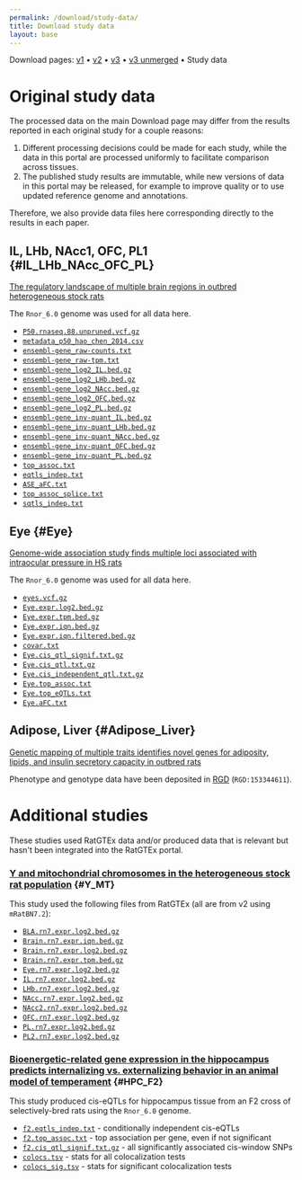 ```yaml
---
permalink: /download/study-data/
title: Download study data
layout: base
---
```


<p>Download pages: <a href="/download/v1/">v1</a> • <a href="/download/v2/">v2</a> • <a href="/download/">v3</a> • <a href="/download/v3-unmerged/">v3 unmerged</a> • Study data</p>

# Original study data

The processed data on the main Download page may differ from the results reported in each original study for a couple reasons:

1. Different processing decisions could be made for each study, while the data in this portal are processed uniformly to facilitate comparison across tissues.
2. The published study results are immutable, while new versions of data in this portal may be released, for example to improve quality or to use updated reference genome and annotations.

Therefore, we also provide data files here corresponding directly to the results in each paper.

## IL, LHb, NAcc1, OFC, PL1 {#IL_LHb_NAcc_OFC_PL}

[The regulatory landscape of multiple brain regions in outbred heterogeneous stock rats](https://academic.oup.com/nar/article/50/19/10882/6764417)

The `Rnor_6.0` genome was used for all data here.

- [`P50.rnaseq.88.unpruned.vcf.gz`](/data/studies/IL_LHb_NAcc_OFC_PL/P50.rnaseq.88.unpruned.vcf.gz)
- [`metadata_p50_hao_chen_2014.csv`](/data/studies/IL_LHb_NAcc_OFC_PL/metadata_p50_hao_chen_2014.csv)
- [`ensembl-gene_raw-counts.txt`](/data/studies/IL_LHb_NAcc_OFC_PL/ensembl-gene_raw-counts.txt)
- [`ensembl-gene_raw-tpm.txt`](/data/studies/IL_LHb_NAcc_OFC_PL/ensembl-gene_raw-tpm.txt)
- [`ensembl-gene_log2_IL.bed.gz`](/data/studies/IL_LHb_NAcc_OFC_PL/ensembl-gene_log2_IL.bed.gz)
- [`ensembl-gene_log2_LHb.bed.gz`](/data/studies/IL_LHb_NAcc_OFC_PL/ensembl-gene_log2_LHb.bed.gz)
- [`ensembl-gene_log2_NAcc.bed.gz`](/data/studies/IL_LHb_NAcc_OFC_PL/ensembl-gene_log2_NAcc.bed.gz)
- [`ensembl-gene_log2_OFC.bed.gz`](/data/studies/IL_LHb_NAcc_OFC_PL/ensembl-gene_log2_OFC.bed.gz)
- [`ensembl-gene_log2_PL.bed.gz`](/data/studies/IL_LHb_NAcc_OFC_PL/ensembl-gene_log2_PL.bed.gz)
- [`ensembl-gene_inv-quant_IL.bed.gz`](/data/studies/IL_LHb_NAcc_OFC_PL/ensembl-gene_inv-quant_IL.bed.gz)
- [`ensembl-gene_inv-quant_LHb.bed.gz`](/data/studies/IL_LHb_NAcc_OFC_PL/ensembl-gene_inv-quant_LHb.bed.gz)
- [`ensembl-gene_inv-quant_NAcc.bed.gz`](/data/studies/IL_LHb_NAcc_OFC_PL/ensembl-gene_inv-quant_NAcc.bed.gz)
- [`ensembl-gene_inv-quant_OFC.bed.gz`](/data/studies/IL_LHb_NAcc_OFC_PL/ensembl-gene_inv-quant_OFC.bed.gz)
- [`ensembl-gene_inv-quant_PL.bed.gz`](/data/studies/IL_LHb_NAcc_OFC_PL/ensembl-gene_inv-quant_PL.bed.gz)
- [`top_assoc.txt`](/data/studies/IL_LHb_NAcc_OFC_PL/top_assoc.txt)
- [`eqtls_indep.txt`](/data/studies/IL_LHb_NAcc_OFC_PL/eqtls_indep.txt)
- [`ASE_aFC.txt`](/data/studies/IL_LHb_NAcc_OFC_PL/ASE_aFC.txt)
- [`top_assoc_splice.txt`](/data/studies/IL_LHb_NAcc_OFC_PL/top_assoc_splice.txt)
- [`sqtls_indep.txt`](/data/studies/IL_LHb_NAcc_OFC_PL/sqtls_indep.txt)

## Eye {#Eye}

[Genome-wide association study finds multiple loci associated with intraocular pressure in HS rats](https://www.frontiersin.org/articles/10.3389/fgene.2022.1029058/full)

The `Rnor_6.0` genome was used for all data here.

- [`eyes.vcf.gz`](/data/studies/Eye/eyes.vcf.gz)
- [`Eye.expr.log2.bed.gz`](/data/studies/Eye/Eye.expr.log2.bed.gz)
- [`Eye.expr.tpm.bed.gz`](/data/studies/Eye/Eye.expr.tpm.bed.gz)
- [`Eye.expr.iqn.bed.gz`](/data/studies/Eye/Eye.expr.iqn.bed.gz)
- [`Eye.expr.iqn.filtered.bed.gz`](/data/studies/Eye/Eye.expr.iqn.filtered.bed.gz)
- [`covar.txt`](/data/studies/Eye/covar.txt)
- [`Eye.cis_qtl_signif.txt.gz`](/data/studies/Eye/Eye.cis_qtl_signif.txt.gz)
- [`Eye.cis_qtl.txt.gz`](/data/studies/Eye/Eye.cis_qtl.txt.gz)
- [`Eye.cis_independent_qtl.txt.gz`](/data/studies/Eye/Eye.cis_independent_qtl.txt.gz)
- [`Eye.top_assoc.txt`](/data/studies/Eye/Eye.top_assoc.txt)
- [`Eye.top_eQTLs.txt`](/data/studies/Eye/Eye.top_eQTLs.txt)
- [`Eye.aFC.txt`](/data/studies/Eye/Eye.aFC.txt)

## Adipose, Liver {#Adipose_Liver}

[Genetic mapping of multiple traits identifies novel genes for adiposity, lipids, and insulin secretory capacity in outbred rats](https://diabetesjournals.org/diabetes/article-abstract/72/1/135/147723/Genetic-Mapping-of-Multiple-Traits-Identifies)

Phenotype and genotype data have been deposited in [RGD](https://rgd.mcw.edu/) (`RGD:153344611`).

# Additional studies

These studies used RatGTEx data and/or produced data that is relevant but hasn't been integrated into the RatGTEx portal.

### [Y and mitochondrial chromosomes in the heterogeneous stock rat population](https://doi.org/10.1093/g3journal/jkae213) {#Y_MT}

This study used the following files from RatGTEx (all are from v2 using `mRatBN7.2`):

- [`BLA.rn7.expr.log2.bed.gz`](/data/studies/Y_MT/BLA.rn7.expr.log2.bed.gz)
- [`Brain.rn7.expr.iqn.bed.gz`](/data/studies/Y_MT/Brain.rn7.expr.iqn.bed.gz)
- [`Brain.rn7.expr.log2.bed.gz`](/data/studies/Y_MT/Brain.rn7.expr.log2.bed.gz)
- [`Brain.rn7.expr.tpm.bed.gz`](/data/studies/Y_MT/Brain.rn7.expr.tpm.bed.gz)
- [`Eye.rn7.expr.log2.bed.gz`](/data/studies/Y_MT/Eye.rn7.expr.log2.bed.gz)
- [`IL.rn7.expr.log2.bed.gz`](/data/studies/Y_MT/IL.rn7.expr.log2.bed.gz)
- [`LHb.rn7.expr.log2.bed.gz`](/data/studies/Y_MT/LHb.rn7.expr.log2.bed.gz)
- [`NAcc.rn7.expr.log2.bed.gz`](/data/studies/Y_MT/NAcc.rn7.expr.log2.bed.gz)
- [`NAcc2.rn7.expr.log2.bed.gz`](/data/studies/Y_MT/NAcc2.rn7.expr.log2.bed.gz)
- [`OFC.rn7.expr.log2.bed.gz`](/data/studies/Y_MT/OFC.rn7.expr.log2.bed.gz)
- [`PL.rn7.expr.log2.bed.gz`](/data/studies/Y_MT/PL.rn7.expr.log2.bed.gz)
- [`PL2.rn7.expr.log2.bed.gz`](/data/studies/Y_MT/PL2.rn7.expr.log2.bed.gz)

### [Bioenergetic-related gene expression in the hippocampus predicts internalizing vs. externalizing behavior in an animal model of temperament](https://www.frontiersin.org/journals/molecular-neuroscience/articles/10.3389/fnmol.2025.1469467/full) {#HPC_F2}

This study produced cis-eQTLs for hippocampus tissue from an F2 cross of selectively-bred rats using the `Rnor_6.0` genome.

- [`f2.eqtls_indep.txt`](/data/studies/HPC_F2/f2.eqtls_indep.txt) - conditionally independent cis-eQTLs
- [`f2.top_assoc.txt`](/data/studies/HPC_F2/f2.top_assoc.txt) - top association per gene, even if not significant
- [`f2.cis_qtl_signif.txt.gz`](/data/studies/HPC_F2/f2.cis_qtl_signif.txt.gz) - all significantly associated cis-window SNPs
- [`colocs.tsv`](/data/studies/HPC_F2/colocs.tsv) - stats for all colocalization tests
- [`colocs_sig.tsv`](/data/studies/HPC_F2/colocs_sig.tsv) - stats for significant colocalization tests
